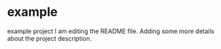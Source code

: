# example
example project
I am editing the README file. Adding some more details about the project description.
